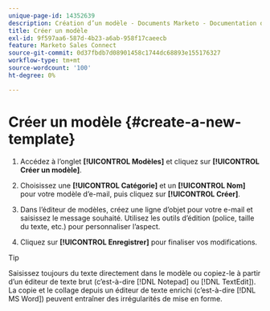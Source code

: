 ```yaml
---
unique-page-id: 14352639
description: Création d’un modèle - Documents Marketo - Documentation du produit
title: Créer un modèle
exl-id: 9f597aa6-587d-4b23-a6ab-958f17caeecb
feature: Marketo Sales Connect
source-git-commit: 0d37fbdb7d08901458c1744dc68893e155176327
workflow-type: tm+mt
source-wordcount: '100'
ht-degree: 0%

---
```


# Créer un modèle {#create-a-new-template}

1. Accédez à l’onglet **[!UICONTROL Modèles]** et cliquez sur **[!UICONTROL Créer un modèle]**.

1. Choisissez une **[!UICONTROL Catégorie]** et un **[!UICONTROL Nom]** pour votre modèle d’e-mail, puis cliquez sur **[!UICONTROL Créer]**.

1. Dans l’éditeur de modèles, créez une ligne d’objet pour votre e-mail et saisissez le message souhaité. Utilisez les outils d’édition (police, taille du texte, etc.) pour personnaliser l’aspect.

1. Cliquez sur **[!UICONTROL Enregistrer]** pour finaliser vos modifications.

>[!TIP]
>
>Saisissez toujours du texte directement dans le modèle ou copiez-le à partir d’un éditeur de texte brut (c’est-à-dire [!DNL Notepad] ou [!DNL TextEdit]). La copie et le collage depuis un éditeur de texte enrichi (c’est-à-dire [!DNL MS Word]) peuvent entraîner des irrégularités de mise en forme.
